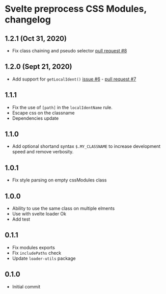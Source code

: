# Svelte preprocess CSS Modules, changelog

## 1.2.1 (Oct 31, 2020)
- Fix class chaining and pseudo selector [pull request #8](https://github.com/micantoine/svelte-preprocess-cssmodules/pull/8)

## 1.2.0 (Sept 21, 2020)
- Add support for `getLocalIdent()` [issue #6](https://github.com/micantoine/svelte-preprocess-cssmodules/issues/6) - [pull request #7](https://github.com/micantoine/svelte-preprocess-cssmodules/pull/7)

## 1.1.1
- Fix the use of `[path]` in the `localIdentName` rule.
- Escape css on the classname
- Dependencies update

## 1.1.0
- Add optional shortand syntax `$.MY_CLASSNAME` to increase development speed and remove verbosity.

## 1.0.1
- Fix style parsing on empty cssModules class

## 1.0.0 
- Ability to use the same class on multiple elments
- Use with svelte loader Ok
- Add test

## 0.1.1
- Fix modules exports
- Fix `includePaths` check
- Update `loader-utils` package

## 0.1.0
- Initial commit